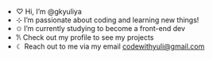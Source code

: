 - ♡ Hi, I’m @gkyuliya
- ⊹ I’m passionate about coding and learning new things!
- ✩ I’m currently studying to become a front-end dev
- 𐙚 Check out my profile to see my projects
- ☾ Reach out to me via my email codewithyuli@gmail.com

<!---
gkyuliya/gkyuliya is a ✨ special ✨ repository because its `README.md` (this file) appears on your GitHub profile.
You can click the Preview link to take a look at your changes.
--->
